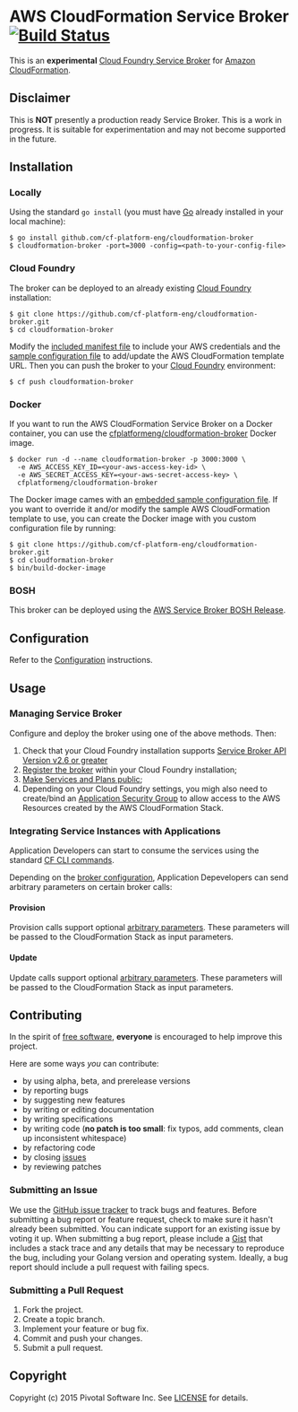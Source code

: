 # AWS CloudFormation Service Broker [![Build Status](https://travis-ci.org/cf-platform-eng/cloudformation-broker.png)](https://travis-ci.org/cf-platform-eng/cloudformation-broker)

This is an **experimental** [Cloud Foundry Service Broker](https://docs.cloudfoundry.org/services/overview.html) for [Amazon CloudFormation](https://aws.amazon.com/cloudformation/).

## Disclaimer

This is **NOT** presently a production ready Service Broker. This is a work in progress. It is suitable for experimentation and may not become supported in the future.

## Installation

### Locally

Using the standard `go install` (you must have [Go](https://golang.org/) already installed in your local machine):

```
$ go install github.com/cf-platform-eng/cloudformation-broker
$ cloudformation-broker -port=3000 -config=<path-to-your-config-file>
```

### Cloud Foundry

The broker can be deployed to an already existing [Cloud Foundry](https://www.cloudfoundry.org/) installation:

```
$ git clone https://github.com/cf-platform-eng/cloudformation-broker.git
$ cd cloudformation-broker
```

Modify the [included manifest file](https://github.com/cf-platform-eng/cloudformation-broker/blob/master/manifest.yml) to include your AWS credentials and the [sample configuration file](https://github.com/cf-platform-eng/cloudformation-broker/blob/master/config-sample.json) to add/update the AWS CloudFormation template URL. Then you can push the broker to your [Cloud Foundry](https://www.cloudfoundry.org/) environment:

```
$ cf push cloudformation-broker
```

### Docker

If you want to run the AWS CloudFormation Service Broker on a Docker container, you can use the [cfplatformeng/cloudformation-broker](https://registry.hub.docker.com/u/cfplatformeng/cloudformation-broker/) Docker image.

```
$ docker run -d --name cloudformation-broker -p 3000:3000 \
  -e AWS_ACCESS_KEY_ID=<your-aws-access-key-id> \
  -e AWS_SECRET_ACCESS_KEY=<your-aws-secret-access-key> \
  cfplatformeng/cloudformation-broker
```

The Docker image cames with an [embedded sample configuration file](https://github.com/cf-platform-eng/cloudformation-broker/blob/master/config-sample.json). If you want to override it and/or modify the sample AWS CloudFormation template to use, you can create the Docker image with you custom configuration file by running:

```
$ git clone https://github.com/cf-platform-eng/cloudformation-broker.git
$ cd cloudformation-broker
$ bin/build-docker-image
```

### BOSH

This broker can be deployed using the [AWS Service Broker BOSH Release](https://github.com/cf-platform-eng/aws-broker-boshrelease).

## Configuration

Refer to the [Configuration](https://github.com/cf-platform-eng/cloudformation-broker/blob/master/CONFIGURATION.md) instructions.

## Usage

### Managing Service Broker

Configure and deploy the broker using one of the above methods. Then:

1. Check that your Cloud Foundry installation supports [Service Broker API Version v2.6 or greater](https://docs.cloudfoundry.org/services/api.html#changelog)
2. [Register the broker](https://docs.cloudfoundry.org/services/managing-service-brokers.html#register-broker) within your Cloud Foundry installation;
3. [Make Services and Plans public](https://docs.cloudfoundry.org/services/access-control.html#enable-access);
4. Depending on your Cloud Foundry settings, you migh also need to create/bind an [Application Security Group](https://docs.cloudfoundry.org/adminguide/app-sec-groups.html) to allow access to the AWS Resources created by the AWS CloudFormation Stack.

### Integrating Service Instances with Applications

Application Developers can start to consume the services using the standard [CF CLI commands](https://docs.cloudfoundry.org/devguide/services/managing-services.html).

Depending on the [broker configuration](https://github.com/cf-platform-eng/cloudformation-broker/blob/master/CONFIGURATION.md#cloudformation-broker-configuration), Application Depevelopers can send arbitrary parameters on certain broker calls:

#### Provision

Provision calls support optional [arbitrary parameters](https://docs.cloudfoundry.org/devguide/services/managing-services.html#arbitrary-params-create). These parameters will be passed to the CloudFormation Stack as input parameters.

#### Update

Update calls support optional [arbitrary parameters](https://docs.cloudfoundry.org/devguide/services/managing-services.html#arbitrary-params-update). These parameters will be passed to the CloudFormation Stack as input parameters.

## Contributing

In the spirit of [free software](http://www.fsf.org/licensing/essays/free-sw.html), **everyone** is encouraged to help improve this project.

Here are some ways *you* can contribute:

* by using alpha, beta, and prerelease versions
* by reporting bugs
* by suggesting new features
* by writing or editing documentation
* by writing specifications
* by writing code (**no patch is too small**: fix typos, add comments, clean up inconsistent whitespace)
* by refactoring code
* by closing [issues](https://github.com/cf-platform-eng/cloudformation-broker/issues)
* by reviewing patches

### Submitting an Issue

We use the [GitHub issue tracker](https://github.com/cf-platform-eng/cloudformation-broker/issues) to track bugs and features. Before submitting a bug report or feature request, check to make sure it hasn't already been submitted. You can indicate support for an existing issue by voting it up. When submitting a bug report, please include a [Gist](http://gist.github.com/) that includes a stack trace and any details that may be necessary to reproduce the bug, including your Golang version and operating system. Ideally, a bug report should include a pull request with failing specs.

### Submitting a Pull Request

1. Fork the project.
2. Create a topic branch.
3. Implement your feature or bug fix.
4. Commit and push your changes.
5. Submit a pull request.

## Copyright

Copyright (c) 2015 Pivotal Software Inc. See [LICENSE](https://github.com/cf-platform-eng/cloudformation-broker/blob/master/LICENSE) for details.

